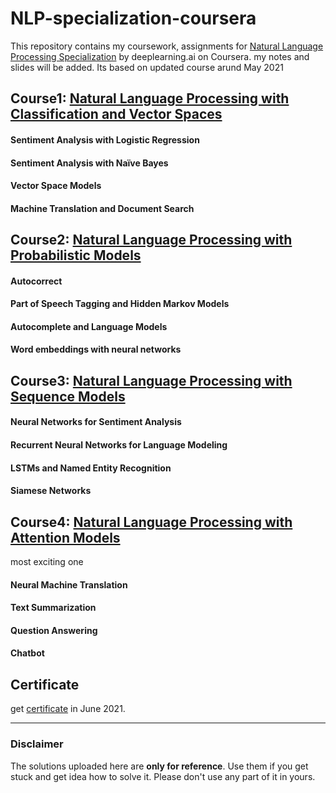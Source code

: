 # NLP-specialization-coursera
This repository contains my coursework, assignments for [Natural Language Processing Specialization](https://www.coursera.org/specializations/natural-language-processing) by deeplearning.ai on Coursera. my notes and slides will be added. Its based on updated course arund May 2021

## Course1: [Natural Language Processing with Classification and Vector Spaces](https://www.coursera.org/learn/classification-vector-spaces-in-nlp?specialization=natural-language-processing)
#### Sentiment Analysis with Logistic Regression
#### Sentiment Analysis with Naïve Bayes
#### Vector Space Models
#### Machine Translation and Document Search

## Course2: [Natural Language Processing with Probabilistic Models](https://www.coursera.org/learn/probabilistic-models-in-nlp?specialization=natural-language-processing)
#### Autocorrect
#### Part of Speech Tagging and Hidden Markov Models
#### Autocomplete and Language Models
#### Word embeddings with neural networks

## Course3: [Natural Language Processing with Sequence Models](https://www.coursera.org/learn/sequence-models-in-nlp?specialization=natural-language-processing)
#### Neural Networks for Sentiment Analysis
#### Recurrent Neural Networks for Language Modeling
#### LSTMs and Named Entity Recognition
#### Siamese Networks

## Course4: [Natural Language Processing with Attention Models](https://www.coursera.org/learn/attention-models-in-nlp?specialization=natural-language-processing) 
most exciting one
#### Neural Machine Translation
#### Text Summarization
#### Question Answering
#### Chatbot


## Certificate
get [certificate](https://coursera.org/share/c65ed1c7501229d2526deb55907a2722) in June 2021. 


----------------

### Disclaimer
The solutions uploaded here are **only for reference**. Use them if you get stuck and get idea how to solve it. Please don't use any part of it in yours. 


